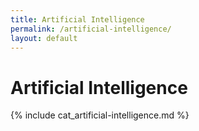 ```yaml
---
title: Artificial Intelligence
permalink: /artificial-intelligence/
layout: default
---
```


# Artificial Intelligence

{% include cat_artificial-intelligence.md %}
